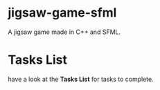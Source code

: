 # jigsaw-game-sfml
A jigsaw game made in C++ and SFML.

# Tasks List
have a look at the **Tasks List** for tasks to complete.
